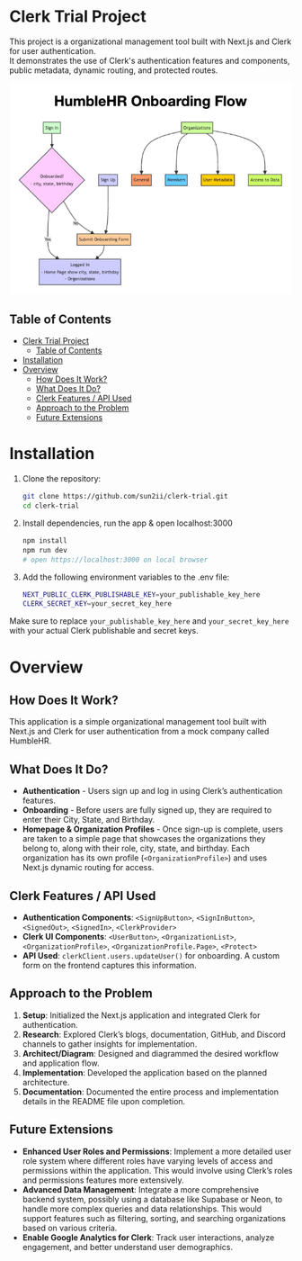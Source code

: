 # Clerk Trial Project

This project is a organizational management tool built with Next.js and Clerk for user authentication.   
It demonstrates the use of Clerk's authentication features and components, public metadata, dynamic routing, and protected routes.

<p align="center">
  <img src="./architecture/humblehr-flow.png" alt="Screenshot" width="800" />
</p>

## Table of Contents
- [Clerk Trial Project](#clerk-trial-project)
  - [Table of Contents](#table-of-contents)
- [Installation](#installation)
- [Overview](#overview)
  - [How Does It Work?](#how-does-it-work)
  - [What Does It Do?](#what-does-it-do)
  - [Clerk Features / API Used](#clerk-features--api-used)
  - [Approach to the Problem](#approach-to-the-problem)
  - [Future Extensions](#future-extensions)

# Installation

1. Clone the repository:
   ```bash
   git clone https://github.com/sun2ii/clerk-trial.git
   cd clerk-trial
   ```
2. Install dependencies, run the app & open localhost:3000
   ```bash
   npm install
   npm run dev 
   # open https://localhost:3000 on local browser
   ```
3.	Add the following environment variables to the .env file: 
    ```bash
    NEXT_PUBLIC_CLERK_PUBLISHABLE_KEY=your_publishable_key_here
    CLERK_SECRET_KEY=your_secret_key_here
    ```

Make sure to replace `your_publishable_key_here` and `your_secret_key_here` with your actual Clerk publishable and secret keys.

	
# Overview

## How Does It Work?
This application is a simple organizational management tool built with Next.js and Clerk for user authentication from a mock company called HumbleHR.

## What Does It Do?

-  **Authentication** - Users sign up and log in using Clerk’s authentication features.
- **Onboarding** - Before users are fully signed up, they are required to enter their City, State, and Birthday.
- **Homepage & Organization Profiles** - Once sign-up is complete, users are taken to a simple page that showcases the organizations they belong to, along with their role, city, state, and birthday. Each organization has its own profile (`<OrganizationProfile>`) and uses Next.js dynamic routing for access.

## Clerk Features / API Used
- **Authentication Components**: `<SignUpButton>`, `<SignInButton>`, `<SignedOut>`, `<SignedIn>`, `<ClerkProvider>`
- **Clerk UI Components**: `<UserButton>`, `<OrganizationList>`, `<OrganizationProfile>`, `<OrganizationProfile.Page>`, `<Protect>`
- **API Used**: `clerkClient.users.updateUser()` for onboarding. A custom form on the frontend captures this information.


## Approach to the Problem
1. **Setup**: Initialized the Next.js application and integrated Clerk for authentication.
2. **Research**: Explored Clerk’s blogs, documentation, GitHub, and Discord channels to gather insights for implementation.
3. **Architect/Diagram**: Designed and diagrammed the desired workflow and application flow.
4. **Implementation**: Developed the application based on the planned architecture.
5. **Documentation**: Documented the entire process and implementation details in the README file upon completion.

## Future Extensions
- **Enhanced User Roles and Permissions**: Implement a more detailed user role system where different roles have varying levels of access and permissions within the application. This would involve using Clerk’s roles and permissions features more extensively.
- **Advanced Data Management**: Integrate a more comprehensive backend system, possibly using a database like Supabase or Neon, to handle more complex queries and data relationships. This would support features such as filtering, sorting, and searching organizations based on various criteria.
- **Enable Google Analytics for Clerk**: Track user interactions, analyze engagement, and better understand user demographics.
